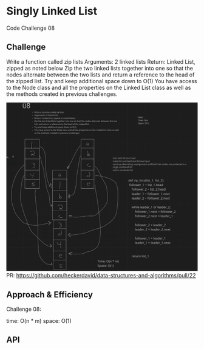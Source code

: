 # Singly Linked List
<!-- Short summary or background information -->
Code Challenge 08

## Challenge
<!-- Description of the challenge -->
Write a function called zip lists
Arguments: 2 linked lists
Return: Linked List, zipped as noted below
Zip the two linked lists together into one so that the nodes alternate between the two lists and return a reference to the head of the zipped list.
Try and keep additional space down to O(1)
You have access to the Node class and all the properties on the Linked List class as well as the methods created in previous challenges.

![linked list zip](./linked_list_zip.png)
PR: https://github.com/heckerdavid/data-structures-and-algorithms/pull/22

## Approach & Efficiency
<!-- What approach did you take? Why? What is the Big O space/time for this approach? -->
Challenge 08:

time: O(n * m)
space: O(1)

## API
<!-- Description of each method publicly available to your Linked List -->

